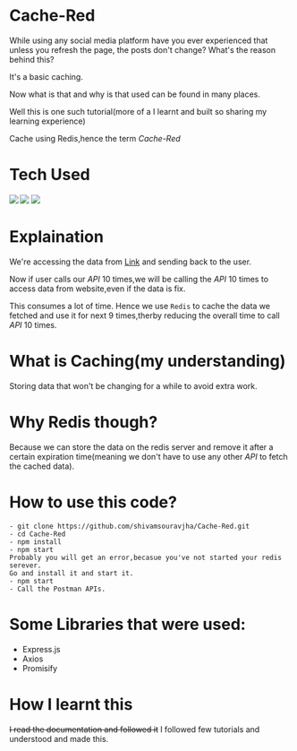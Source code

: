 # Cache-Red
While using any social media platform have you ever experienced that unless you refresh the page, the posts don't change? What's the reason behind this?

It's a basic caching.

Now what is that and why is that used can be found in many places.

Well this is one such tutorial(more of a I learnt and built so sharing my learning experience)

Cache using Redis,hence the term *Cache-Red*
# Tech Used

<img src="https://miro.medium.com/max/1200/1*i1d88Q8NNrRv6kjf7Ssw4g.png">
<img src="https://upload.wikimedia.org/wikipedia/commons/thumb/9/9a/Visual_Studio_Code_1.35_icon.svg/225px-Visual_Studio_Code_1.35_icon.svg.png" align=left>
<img src="https://images.g2crowd.com/uploads/product/image/large_detail/large_detail_f0b606abb6d19089febc9faeeba5bc05/nodejs-development-services.png">

# Explaination

We're accessing the data from [Link](https://docs.spacexdata.com/#81150545-5ab3-4552-b1f5-865b7f542033) and sending back to the user.

Now if user calls our *API* 10 times,we will be calling the *API* 10 times to access data from website,even if the data is fix.

This consumes a lot of time. Hence we use ```Redis``` to cache the data we fetched and use it for next 9 times,therby reducing the overall time to call *API* 10 times.

# What is Caching(my understanding)
Storing data that won't be changing for a while to avoid extra work.

# Why Redis though?
Because we can store the data on the redis server and remove it after a certain expiration time(meaning we don't have to use any other *API* to fetch the cached data).

# How to use this code?
```
- git clone https://github.com/shivamsouravjha/Cache-Red.git
- cd Cache-Red
- npm install
- npm start
Probably you will get an error,becasue you've not started your redis serever.
Go and install it and start it. 
- npm start
- Call the Postman APIs.
```

# Some Libraries that were used:

* Express.js
* Axios
* Promisify

# How I learnt this
~~I read the documentation and followed it~~ I followed few tutorials and understood and made this.
